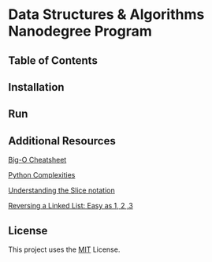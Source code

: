 # Data Structures & Algorithms Nanodegree Program


## Table of Contents


## Installation



## Run



## Additional Resources

[Big-O Cheatsheet](https://www.bigocheatsheet.com/)

[Python Complexities](https://wiki.python.org/moin/TimeComplexity)

[Understanding the Slice notation](https://stackoverflow.com/questions/509211/understanding-slice-notation)

[Reversing a Linked List: Easy as 1, 2 ,3](https://medium.com/outco/reversing-a-linked-list-easy-as-1-2-3-560fbffe2088)

## License

This project uses the [MIT](https://choosealicense.com/licenses/mit/) License.